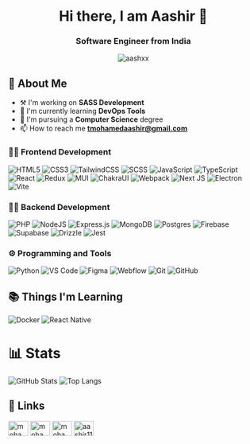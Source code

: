 <h1 align="center">Hi there, I am Aashir 👋</h1>
<h3 align="center">Software Engineer from India</h3>

<p align="center"> <img src="https://komarev.com/ghpvc/?username=aashxx&label=Profile%20views&color=0e75b6&style=flat" alt="aashxx" /> </p>

## 🚀 About Me
- ⚒  I'm working on **SASS Development**
- 🧠 I'm currently learning **DevOps Tools**
- 🏫 I'm pursuing a **Computer Science** degree
- 📫 How to reach me **tmohamedaashir@gmail.com**

### 👩‍💻 Frontend Development
![HTML5](https://img.shields.io/badge/html5-%23E34F26.svg?style=for-the-badge&logo=html5&logoColor=white)
![CSS3](https://img.shields.io/badge/css3-%231572B6.svg?style=for-the-badge&logo=css3&logoColor=white)
![TailwindCSS](https://img.shields.io/badge/tailwind_css-%2338B2AC.svg?style=for-the-badge&logo=tailwind-css&logoColor=white)
![SCSS](https://img.shields.io/badge/SASS-hotpink.svg?style=for-the-badge&logo=SASS&logoColor=white)
![JavaScript](https://img.shields.io/badge/javascript-%23323330.svg?style=for-the-badge&logo=javascript&logoColor=%23F7DF1E)
![TypeScript](https://img.shields.io/badge/typescript-%23007ACC.svg?style=for-the-badge&logo=typescript&logoColor=white)
![React](https://img.shields.io/badge/react-%2320232a.svg?style=for-the-badge&logo=react&logoColor=%2361DAFB)
![Redux](https://img.shields.io/badge/redux-%23593d88.svg?style=for-the-badge&logo=redux&logoColor=white)
![MUI](https://img.shields.io/badge/mui-white.svg?style=for-the-badge&logo=mui&logoColor=#007FFF)
![ChakraUI](https://img.shields.io/badge/chakra_ui-%230db7ed.svg?style=for-the-badge&logo=chakra-ui&logoColor=white)
![Webpack](https://img.shields.io/badge/webpack-%238DD6F9.svg?style=for-the-badge&logo=webpack&logoColor=black)
![Next JS](https://img.shields.io/badge/Next.js-black?style=for-the-badge&logo=next.js&logoColor=white)
![Electron](https://img.shields.io/badge/electron-%2320232a.svg?style=for-the-badge&logo=electron)
![Vite](https://img.shields.io/badge/vite-%23F7DF1E.svg?style=for-the-badge&logo=vite)

### 👩‍💻 Backend Development
![PHP](https://img.shields.io/badge/php-%23316192.svg?style=for-the-badge&logo=php&logoColor=white)
![NodeJS](https://img.shields.io/badge/node.js-6DA55F?style=for-the-badge&logo=node.js&logoColor=white)
![Express.js](https://img.shields.io/badge/express.js-%23404d59.svg?style=for-the-badge&logo=express&logoColor=%2361DAFB)
![MongoDB](https://img.shields.io/badge/MongoDB-%234ea94b.svg?style=for-the-badge&logo=mongodb&logoColor=white)
![Postgres](https://img.shields.io/badge/postgres-%23316192.svg?style=for-the-badge&logo=postgresql&logoColor=white)
![Firebase](https://img.shields.io/badge/firebase-0b57d0.svg?style=for-the-badge&logo=firebase&logoColor=orange)
![Supabase](https://img.shields.io/badge/Supabase-228B22?style=for-the-badge&logo=supabase&logoColor=white)
![Drizzle](https://img.shields.io/badge/Drizzle_ORM-black?style=for-the-badge&logo=drizzle&logoColor=yellow)
![Jest](https://img.shields.io/badge/-jest-%23C21325?style=for-the-badge&logo=jest&logoColor=white)

### ⚙ Programming and Tools
![Python](https://img.shields.io/badge/python-3670A0?style=for-the-badge&logo=python&logoColor=ffdd54)
![VS Code](https://img.shields.io/badge/vs_code-20232A?style=for-the-badge&logo=visual-studio-code&logoColor=blue)
![Figma](https://img.shields.io/badge/figma-white.svg?style=for-the-badge&logo=figma)
![Webflow](https://img.shields.io/badge/Webflow-black.svg?style=for-the-badge&logo=webflow&logoColor=blue)
![Git](https://img.shields.io/badge/git-3670A0?style=for-the-badge&logo=git&logoColor=red)
![GitHub](https://img.shields.io/badge/github-%23323330?style=for-the-badge&logo=github&logoColor=white)

## 📚 Things I'm Learning
![Docker](https://img.shields.io/badge/docker-%230db7ed.svg?style=for-the-badge&logo=docker&logoColor=white)
![React Native](https://img.shields.io/badge/React_Native-20232A?style=for-the-badge&logo=react&logoColor=61DAFB)

# 📊 Stats
![GitHub Stats](https://github-readme-stats.vercel.app/api?username=aashxx&show_icons=true)
![Top Langs](https://github-readme-stats.vercel.app/api/top-langs/?username=aashxx&layout=compact&langs_count=10)

## 🔗 Links
<p align="left">
<a href="https://instagram.com/mohamed_aashir_" target="blank"><img align="center" src="https://raw.githubusercontent.com/rahuldkjain/github-profile-readme-generator/master/src/images/icons/Social/instagram.svg" alt="mohamed_aashir_" height="30" width="40" /></a>
<a href="https://www.linkedin.com/in/aashxx/" target="blank"><img align="center" src="https://raw.githubusercontent.com/rahuldkjain/github-profile-readme-generator/master/src/images/icons/Social/linked-in-alt.svg" alt="mohamed_aashir_" height="30" width="40" /></a>
<a href="https://twitter.com/aashirtweetz/" target="blank"><img align="center" src="https://raw.githubusercontent.com/rahuldkjain/github-profile-readme-generator/master/src/images/icons/Social/twitter.svg" alt="mohamed_aashir_" height="30" width="40" /></a>
<a href="https://www.hackerearth.com/aashir117" target="blank"><img align="center" src="https://raw.githubusercontent.com/rahuldkjain/github-profile-readme-generator/master/src/images/icons/Social/hackerrank.svg" alt="aashir117" height="30" width="40" /></a>
</p>

